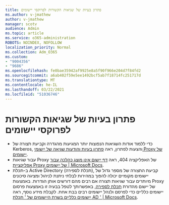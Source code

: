 ```yaml
---
title: פתרון בעיות של שגיאות הקשורות לפרוקסי יישומים
ms.author: v-jmathew
author: v-jmathew
manager: scotv
audience: Admin
ms.topic: article
ms.service: o365-administration
ROBOTS: NOINDEX, NOFOLLOW
localization_priority: Normal
ms.collection: Adm_O365
ms.custom:
- "9004356"
- "9686"
ms.openlocfilehash: fe0bae35942af9925e8a5f90f966e204d7f84fd2
ms.sourcegitcommit: a6ab402f59e5ee1492bcf5ab7f18714fc251717d
ms.translationtype: MT
ms.contentlocale: he-IL
ms.lasthandoff: 03/22/2021
ms.locfileid: "51036746"
---
```

# <a name="troubleshoot-errors-related-to-application-proxy"></a>פתרון בעיות של שגיאות הקשורות לפרוקסי יישומים

- כדי ללמוד אודות השגיאות הנפוצות יותר המגיעות מהגדרה וקביעת תצורה של Kerberos, והצעות לפתרון, ראה [פתרון בעיות והודעות שגיאה של יישומי Proxy של יישומים](https://docs.microsoft.com/azure/active-directory/manage-apps/application-proxy-troubleshoot#kerberos-errors).
- עבור שגיאות Proxy של האפליקציה 404, ראה [דף יישום אינו מוצג כהלכה עבור אפליקציית Proxy של יישומים | Microsoft Docs](https://docs.microsoft.com/azure/active-directory/manage-apps/application-proxy-page-appearance-broken-problem).
- ב-תכלת Active Directory (תכלת לספירה), קביעת התצורה של מספר גדול של יישומים מקומיים יכולה להפוך במהירות לבלתי ניתנת לניהול ומציגה סיכונים מיותרים עבור שגיאות תצורה אם רבים מהם דורשים אותן הגדרות. באמצעות Proxy של יישום מהדורת [תכלת לספירה](https://docs.microsoft.com/azure/active-directory/manage-apps/application-proxy), באפשרותך לטפל בבעיה זו באמצעות פרסום יישומים כלליים כדי לפרסם ולנהל יישומים רבים בבת אחת. לקבלת מידע נוסף, ראה [יישומים כלליים בשרת היישומים של ' תכלת AD ' | Microsoft Docs](https://docs.microsoft.com/azure/active-directory/manage-apps/application-proxy-wildcard).
